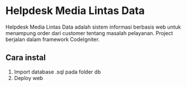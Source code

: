 # Helpdesk Media Lintas Data
Helpdesk Media Lintas Data adalah sistem informasi berbasis web untuk menampung order dari customer tentang masalah pelayanan. Project berjalan dalam framework CodeIgniter.

## Cara instal
1. Import database .sql pada folder db
2. Deploy web

